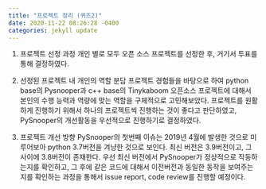 ```yaml
---
title: "프로젝트 정리 (퀴즈2)"
date: 2020-11-22 08:26:28 -0400
categories: jekyll update
---
```


1. 프로젝트 선정 과정
개인 별로 모두 오픈 소스 프로젝트를 선정한 후, 거기서 투표를 통해 결정하였다.

2. 선정된 프로젝트 내 개인의 역할 분담
프로젝트 경험들을 바탕으로 하여 python base의 Pysnooper과 c++ base의 Tinykaboom 오픈소스 프로젝트에 대해서 본인의 수행 능력과 역량에 맞는 역할을 구체적으로 고민해보았다. 프로젝트를 원활하게 진행하기 위해서 하나의 프로젝트씩 진행하는 것이 좋다고 판단하였고, PySnooper의 개선활동을 우선적으로 진행하기로 결정하였다.

3. 프로젝트 개선 방향
PySnooper의 첫번째 이슈는 2019년 4월에 발생한 것으로 미루어보아 python 3.7버전을 겨냥한 것으로 보인다. 최신 버전은 3.9버전이고, 그 사이에 3.8버전이 존재한다. 우선 최신 버전에서 PySnooper가 정상적으로 작동하는지를 확인하고, 그 후에 같은 코드에 대해서 이전버전과 동일한 동작을 보여주는지를 확인하는 과정을 통해서 issue report, code review를 진행할 예정이다.



